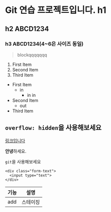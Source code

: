 # Git 연습 프로젝트입니다. h1
## h2 ABCD1234

### h3 ABCD1234(4~6은 사이즈 동일)

> blockqqqqqqq

1. First Item
3. Second Item
4. Third Item

- First Item
  - in
    - in in
- Second Item
  - out
- Third Item

`overflow: hidden`을 사용해보세요
-------------
[링크입니다](https://www.naver.com)

**안녕**하세요.

`git`을 사용해보세요

```
<div class="form-text">
  <input type="text">
</div>
```

|기능|설명|
|----------|-----------|
|add|스테이징|
